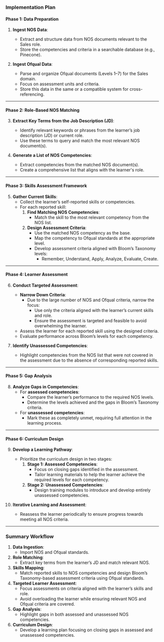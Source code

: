 ### **Implementation Plan**

#### **Phase 1: Data Preparation**
1. **Ingest NOS Data**:
   - Extract and structure data from NOS documents relevant to the Sales role.
   - Store the competencies and criteria in a searchable database (e.g., Pinecone).

2. **Ingest Ofqual Data**:
   - Parse and organize Ofqual documents (Levels 1–7) for the Sales domain.
   - Focus on assessment units and criteria.
   - Store this data in the same or a compatible system for cross-referencing.

---

#### **Phase 2: Role-Based NOS Matching**
3. **Extract Key Terms from the Job Description (JD)**:
   - Identify relevant keywords or phrases from the learner’s job description (JD) or current role.
   - Use these terms to query and match the most relevant NOS document(s).

4. **Generate a List of NOS Competencies**:
   - Extract competencies from the matched NOS document(s).
   - Create a comprehensive list that aligns with the learner's role.

---

#### **Phase 3: Skills Assessment Framework**
5. **Gather Current Skills**:
   - Collect the learner’s self-reported skills or competencies.
   - For each reported skill:
     1. **Find Matching NOS Competencies**:
        - Match the skill to the most relevant competency from the NOS list.
     2. **Design Assessment Criteria**:
        - Use the matched NOS competency as the base.
        - Map the competency to Ofqual standards at the appropriate level.
        - Develop assessment criteria aligned with Bloom’s Taxonomy levels:
          - Remember, Understand, Apply, Analyze, Evaluate, Create.

---

#### **Phase 4: Learner Assessment**
6. **Conduct Targeted Assessment**:
   - **Narrow Down Criteria**:
     - Due to the large number of NOS and Ofqual criteria, narrow the focus:
       - Use only the criteria aligned with the learner’s current skills and role.
       - Ensure the assessment is targeted and feasible to avoid overwhelming the learner.
   - Assess the learner for each reported skill using the designed criteria.
   - Evaluate performance across Bloom’s levels for each competency.

7. **Identify Unassessed Competencies**:
   - Highlight competencies from the NOS list that were not covered in the assessment due to the absence of corresponding reported skills.

---

#### **Phase 5: Gap Analysis**
8. **Analyze Gaps in Competencies**:
   - For **assessed competencies**:
     - Compare the learner’s performance to the required NOS levels.
     - Determine the levels achieved and the gaps in Bloom’s Taxonomy criteria.
   - For **unassessed competencies**:
     - Mark these as completely unmet, requiring full attention in the learning process.

---

#### **Phase 6: Curriculum Design**
9. **Develop a Learning Pathway**:
   - Prioritize the curriculum design in two stages:
     1. **Stage 1: Assessed Competencies**:
        - Focus on closing gaps identified in the assessment.
        - Tailor learning materials to help the learner achieve the required levels for each competency.
     2. **Stage 2: Unassessed Competencies**:
        - Design training modules to introduce and develop entirely unassessed competencies.

10. **Iterative Learning and Assessment**:
    - Reassess the learner periodically to ensure progress towards meeting all NOS criteria.

---

### **Summary Workflow**
1. **Data Ingestion**:
   - Import NOS and Ofqual standards.
2. **Role Matching**:
   - Extract key terms from the learner’s JD and match relevant NOS.
3. **Skills Mapping**:
   - Match reported skills to NOS competencies and design Bloom’s Taxonomy-based assessment criteria using Ofqual standards.
4. **Targeted Learner Assessment**:
   - Focus assessments on criteria aligned with the learner’s skills and role.
   - Avoid overloading the learner while ensuring relevant NOS and Ofqual criteria are covered.
5. **Gap Analysis**:
   - Highlight gaps in both assessed and unassessed NOS competencies.
6. **Curriculum Design**:
   - Develop a learning plan focusing on closing gaps in assessed and unassessed competencies.
